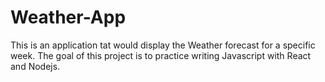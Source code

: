 # Weather-App

This is an application tat would display the Weather forecast for a specific week. The goal of this project is to practice writing Javascript with React and Nodejs.